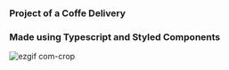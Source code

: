 ### Project of a Coffe Delivery
### Made using Typescript and Styled Components


![ezgif com-crop](https://user-images.githubusercontent.com/101182223/224066025-583d3670-fa9f-4fa9-b91b-9347374350a6.gif)
